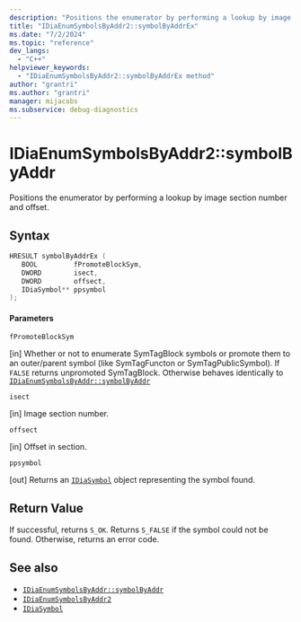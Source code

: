 ```yaml
---
description: "Positions the enumerator by performing a lookup by image section number and offset."
title: "IDiaEnumSymbolsByAddr2::symbolByAddrEx"
ms.date: "7/2/2024"
ms.topic: "reference"
dev_langs:
  - "C++"
helpviewer_keywords:
  - "IDiaEnumSymbolsByAddr2::symbolByAddrEx method"
author: "grantri"
ms.author: "grantri"
manager: mijacobs
ms.subservice: debug-diagnostics
---
```

# IDiaEnumSymbolsByAddr2::symbolByAddr

Positions the enumerator by performing a lookup by image section number and offset.

## Syntax

```C++
HRESULT symbolByAddrEx (
   BOOL         fPromoteBlockSym,
   DWORD        isect,
   DWORD        offsect,
   IDiaSymbol** ppsymbol
);
```

#### Parameters

 `fPromoteBlockSym`

[in] Whether or not to enumerate SymTagBlock symbols or promote them to an outer/parent symbol (like SymTagFuncton or SymTagPublicSymbol). If `FALSE` returns unpromoted SymTagBlock. Otherwise behaves identically to [`IDiaEnumSymbolsByAddr::symbolByAddr`](../../debugger/debug-interface-access/idiaenumsymbolsbyaddr-symbolsbyaddr.md)

 `isect`

[in] Image section number.

 `offsect`

[in] Offset in section.

 `ppsymbol`

[out] Returns an [`IDiaSymbol`](../../debugger/debug-interface-access/idiasymbol.md) object representing the symbol found.

## Return Value

 If successful, returns `S_OK`. Returns `S_FALSE` if the symbol could not be found. Otherwise, returns an error code.

## See also

- [`IDiaEnumSymbolsByAddr::symbolByAddr`](../../debugger/debug-interface-access/idiaenumsymbolsbyaddr-symbolsbyaddr.md)
- [`IDiaEnumSymbolsByAddr2`](../../debugger/debug-interface-access/idiaenumsymbolsbyaddr2.md)
- [`IDiaSymbol`](../../debugger/debug-interface-access/idiasymbol.md)
